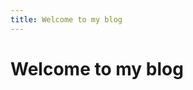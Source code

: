 ```yaml
---
title: Welcome to my blog
---
```

<!DOCTYPE html>
<html lang="en">

<head>
    <meta charset="utf-8">
</head>

<body>
<h1>Welcome to my blog</h1>
</body>

</html>


